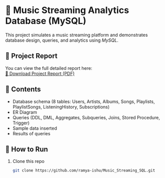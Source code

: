 # 🎵 Music Streaming Analytics Database (MySQL)

This project simulates a music streaming platform and demonstrates database design, queries, and analytics using *MySQL*.

## 📖 Project Report
You can view the full detailed report here:  
[📄 Download Project Report (PDF)](./Music_Streaming_Analytics_Report022.pdf)

## 📂 Contents
- Database schema (8 tables: Users, Artists, Albums, Songs, Playlists, PlaylistSongs, ListeningHistory, Subscriptions)
- ER Diagram
- Queries (DDL, DML, Aggregates, Subqueries, Joins, Stored Procedure, Trigger)
- Sample data inserted
- Results of queries

## 🚀 How to Run
1. Clone this repo  
   ```bash
   git clone https://github.com/ramya-ishu/Music_Streaming_SQL.git

